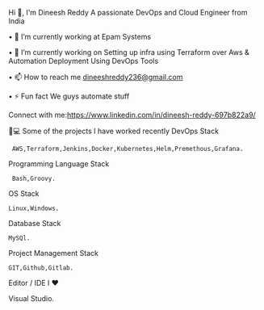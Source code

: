 Hi 👋, I'm Dineesh Reddy
A passionate DevOps and Cloud Engineer from India

•	🔭 I’m currently working at Epam Systems

•	🌱 I’m currently working on Setting up infra  using Terraform over Aws & Automation Deployment Using DevOps Tools

•	📫 How to reach me dineeshreddy236@gmail.com 

•	⚡ Fun fact We guys automate stuff

Connect with me:https://www.linkedin.com/in/dineesh-reddy-697b822a9/
 
👨💻 Some of the projects I have worked recently
DevOps Stack
     
     AWS,Terraform,Jenkins,Docker,Kubernetes,Helm,Premethous,Grafana.                 

Programming Language Stack

     Bash,Groovy.
     
OS Stack

    Linux,Windows. 
    
Database Stack

    MySQl.   
    
Project Management Stack

    GIT,Github,Gitlab.
    
Editor / IDE I ♥

 Visual Studio.   


